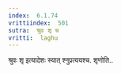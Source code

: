 ```yaml
---
index:  6.1.74
vrittiindex:  501
sutra:  श्रुवः शृ च
vritti:  laghu 
---
```


श्रुवः शृ इत्यादेशः स्यात् श्नुप्रत्ययश्च. शृणोति..

